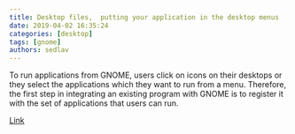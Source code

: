 ```yaml
---
title: Desktop files,  putting your application in the desktop menus
date: 2019-04-02 16:35:24
categories: [desktop]
tags: [gnome]
authors: sedlav
---
```

        
To run applications from GNOME, users click on icons on their desktops or they select the applications which they want to run from a menu. Therefore, the first step in integrating an existing program with GNOME is to register it with the set of applications that users can run.

[Link](https://developer.gnome.org/integration-guide/stable/desktop-files.html.en)
